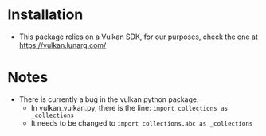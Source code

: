 # Installation
- This package relies on a Vulkan SDK, for our purposes, check the one at https://vulkan.lunarg.com/
# Notes
- There is currently a bug in the vulkan python package.
    - In vulkan\_vulkan.py, there is the line:
        `import collections as _collections`
    - It needs to be changed to
        `import collections.abc as _collections`
